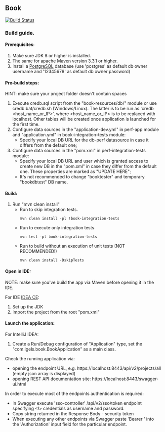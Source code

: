 ## Book
[![Build Status](https://travis-ci.org/Vaisman/book.svg?branch=master)](https://travis-ci.org/Vaisman/book)


###   Build guide.                                                                                              

#### Prerequisites:

1. Make sure JDK 8 or higher is installed.
2. The same for apache [Maven](https://maven.apache.org/) version 3.3.1 or higher. 
3. Install a [PostgreSQL](https://www.postgresql.org/) database (use 'postgres' as default db owner username and '12345678' as default db owner password)


#### Pre-build steps:

HINT: make sure your project folder doesn't contain spaces

1. Execute credb.sql script from the "book-resources/db/" module or use credb.bat/credb.sh (Windows/Linux).
   The latter is to be run as 'credb <host_name_or_IP>', where <host_name_or_IP> is to be replaced with localhost.
   Other tables will be created once application is launched for the first time.
2. Configure data sources in the "application-dev.yml" in perf-app module and "application.yml" in book-integration-tests module:
   - Specify your local DB URL for the db-perf datasource in case it differs from the default one;
3. Configure data sources in the "pom.xml" in perf-integration-tests module:
   - Specify your local DB URL and user which is granted access to create new DB in the "pom.xml" in case they differ from the default one.
     These properties are marked as "UPDATE HERE";
   - It's not recommended to change "booktester" and temporary "bookdbtest" DB name.


#### Build:

1. Run "mvn clean install"
    - Run to skip integration tests.
      ```shell
      mvn clean install -pl !book-integration-tests
      ```
    - Run to execute only integration tests
      ```shell
      mvn test -pl book-integration-tests
      ```
    - Run to build without an execution of unit tests (NOT RECOMMENDED!)
      ```shell
      mvn clean install -DskipTests
      ```

#### Open in IDE:

NOTE: make sure you've build the app via Maven before opening it in the IDE.

For IDE [IDEA CE](https://www.jetbrains.com/idea/):
  1. Set up the JDK
  2. Import the project from the root "pom.xml"

#### Launch the application:

For IntelliJ IDEA:
  1. Create a Run/Debug configuration of "Application" type, set the "com.igels.book.BookApplication" as a main class. 

Check the running application via:
- opening the endpoint URL, e.g. https://localhost:8443/api/v2/projects/all (empty json array is displayed)
- opening REST API documentation site: https://localhost:8443/swagger-ui.html

In order to execute most of the endpoints authentication is required:
- In Swagger execute 'sso-controller' /api/v2/sso/token endpoint specifying <!> credentials as username and password.
- Copy string returned in the Response Body - security token
- When executing any other endpoints via Swagger paste 'Bearer <security token>' into the 'Authorization' input field for the particular endpoint.